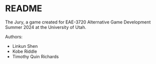 # README

The Jury, a game created for EAE-3720 Alternative Game Development Summer 2024 at the University of Utah.

Authors:

- Linkun Shen
- Kobe Riddle
- Timothy Quin Richards
